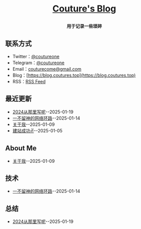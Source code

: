 **<p align="center">[Couture's Blog](https://blog.coutureone.top)</p>**
====

**<p align="center">用于记录一些琐碎</p>**


## 联系方式
- Twitter：[@coutureone](https://twitter.com/coutureone)
- Telegram：[@coutureone](https://t.me/coutureone)
- Email：[couturecome@gmail.com](mailto:couturecome@gmail.@163.com)
- Blog：[https://blog.coutures.top](https://blog.coutures.top)
- RSS：[RSS Feed](https://raw.githubusercontent.com/coutureone/gitblog/master/feed.xml)

## 最近更新
- [2024从那里写呢](https://github.com/coutureone/gitblog/issues/8)--2025-01-19
- [一不留神的网络环路](https://github.com/coutureone/gitblog/issues/7)--2025-01-14
- [关于我](https://github.com/coutureone/gitblog/issues/6)--2025-01-09
- [建站成功✌️](https://github.com/coutureone/gitblog/issues/5)--2025-01-05
## About Me
- [关于我](https://github.com/coutureone/gitblog/issues/6)--2025-01-09
## 技术
- [一不留神的网络环路](https://github.com/coutureone/gitblog/issues/7)--2025-01-14
## 总结
- [2024从那里写呢](https://github.com/coutureone/gitblog/issues/8)--2025-01-19

